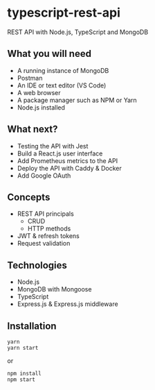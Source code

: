 # typescript-rest-api

REST API with Node.js, TypeScript and MongoDB

## What you will need

- A running instance of MongoDB
- Postman
- An IDE or text editor (VS Code)
- A web browser
- A package manager such as NPM or Yarn
- Node.js installed

## What next?

- Testing the API with Jest
- Build a React.js user interface
- Add Prometheus metrics to the API
- Deploy the API with Caddy & Docker
- Add Google OAuth

## Concepts

- REST API principals
  - CRUD
  - HTTP methods
- JWT & refresh tokens
- Request validation

## Technologies

- Node.js
- MongoDB with Mongoose
- TypeScript
- Express.js & Express.js middleware

## Installation

```
yarn
yarn start
```

or

```
npm install
npm start
```
